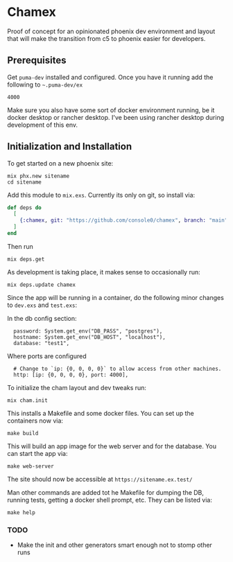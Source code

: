 # Chamex

Proof of concept for an opinionated phoenix dev environment and layout that
will make the transition from c5 to phoenix easier for developers.

## Prerequisites

Get `puma-dev` installed and configured.  Once you have it running add the following 
to `~.puma-dev/ex`

```
4000
```

Make sure you also have some sort of docker environment running, be it docker desktop or 
rancher desktop.  I've been using rancher desktop during development of this env.

## Initialization and Installation 

To get started on a new phoenix site:

```
mix phx.new sitename
cd sitename
```

Add this module to `mix.exs`.  Currently its only on git, so install via:

```elixir
def deps do
  [
    {:chamex, git: "https://github.com/console0/chamex", branch: "main"}`}
  ]
end
```

Then run

```
mix deps.get
```

As development is taking place, it makes sense to occasionally run:

```
mix deps.update chamex
```

Since the app will be running in a container, do the following minor changes to `dev.exs` and `test.exs`:

In the db config section:

```
  password: System.get_env("DB_PASS", "postgres"),
  hostname: System.get_env("DB_HOST", "localhost"),
  database: "test1",
```

Where ports are configured

```
  # Change to `ip: {0, 0, 0, 0}` to allow access from other machines.
  http: [ip: {0, 0, 0, 0}, port: 4000],
```

To initialize the cham layout and dev tweaks run:

```
mix cham.init
```

This installs a Makefile and some docker files.  You can set up the containers now via:

```
make build
```

This will build an app image for the web server and for the database.  You can start the app via:

```
make web-server
```

The site should now be accessible at `https://sitename.ex.test/`

Man other commands are added tot he Makefile for dumping the DB, running tests, getting a docker shell prompt, etc.  They can be
listed via:

```
make help
```

### TODO

* Make the init and other generators smart enough not to stomp other runs

